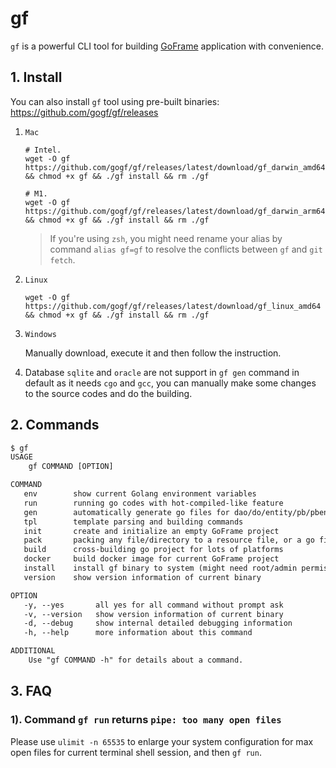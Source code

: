 # gf

`gf` is a powerful CLI tool for building [GoFrame](https://goframe.org) application with convenience.


## 1. Install

You can also install `gf` tool using pre-built binaries: https://github.com/gogf/gf/releases

1. `Mac`
    ```shell
    # Intel.
    wget -O gf https://github.com/gogf/gf/releases/latest/download/gf_darwin_amd64 && chmod +x gf && ./gf install && rm ./gf
    
   # M1.
    wget -O gf https://github.com/gogf/gf/releases/latest/download/gf_darwin_arm64 && chmod +x gf && ./gf install && rm ./gf
    ```
   > If you're using `zsh`, you might need rename your alias by command `alias gf=gf` to resolve the conflicts between `gf` and `git fetch`.

2. `Linux`
    ```shell
    wget -O gf https://github.com/gogf/gf/releases/latest/download/gf_linux_amd64 && chmod +x gf && ./gf install && rm ./gf
    ```

3. `Windows`

   Manually download, execute it and then follow the instruction.

4. Database `sqlite` and `oracle` are not support in `gf gen` command in default as it needs `cgo` and `gcc`, you can manually make some changes to the source codes and do the building.

## 2. Commands
```html
$ gf
USAGE
    gf COMMAND [OPTION]

COMMAND
   env        show current Golang environment variables
   run        running go codes with hot-compiled-like feature
   gen        automatically generate go files for dao/do/entity/pb/pbentity
   tpl        template parsing and building commands
   init       create and initialize an empty GoFrame project
   pack       packing any file/directory to a resource file, or a go file
   build      cross-building go project for lots of platforms
   docker     build docker image for current GoFrame project
   install    install gf binary to system (might need root/admin permission)
   version    show version information of current binary

OPTION
   -y, --yes       all yes for all command without prompt ask
   -v, --version   show version information of current binary
   -d, --debug     show internal detailed debugging information
   -h, --help      more information about this command

ADDITIONAL
    Use "gf COMMAND -h" for details about a command.
```

## 3. FAQ

### 1). Command `gf run` returns `pipe: too many open files`

Please use `ulimit -n 65535` to enlarge your system configuration for max open files for current terminal shell session, and then `gf run`.







